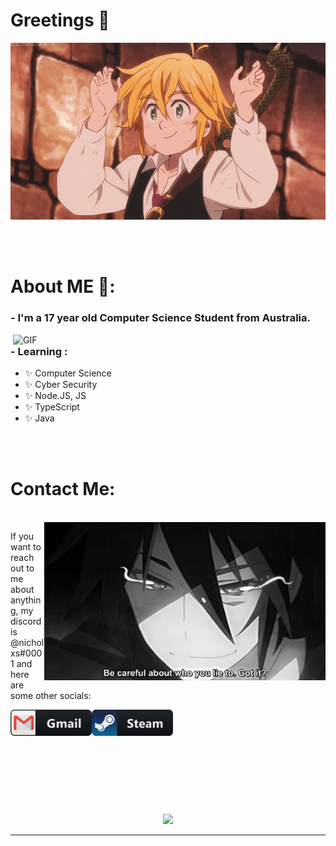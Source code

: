 # Greetings 👋

<div align="center">
<img hight="300" width="700" alt="GIF" align="center" src="https://github.com/nichxlxs/nichxlxs/blob/master/assets/208593.gif">
</div>

</br>
</br>
</br>


# About ME 💬:

### - I'm a 17 year old Computer Science Student from Australia.

<img hight="400" width="500" alt="GIF" align="right" src="https://github.com/nichxlxs/nichxlxs/blob/master/assets/1936.gif">

### - Learning :
- ✨ Computer Science
- ✨ Cyber Security
- ✨ Node.JS, JS
- ✨ TypeScript
- ✨ Java

</br>
</br>


# Contact Me:

<p>
 </br>


<img hight="320" width="450" align="right" alt="GIF" src="https://github.com/nichxlxs/nichxlxs/blob/master/assets/93195.gif">


If you want to reach out to me about anything, my discord is @nicholxs#0001 and here are some other socials:

<a href="mailto:nicholxstv@gmail.com">
 <img align="left" alt="Gmail" width="130" hight="100" src="https://github.com/nichxlxs/nichxlxs/blob/master/assets/icons/gmail.png" />
</a>
<a href="https://steamcommunity.com/id/nicholxs/">
  <img align="left" alt="Steam" width="130" hight="100" src="https://github.com/nichxlxs/nichxlxs/blob/master/assets/icons/steam.png" />
</a>
 </p>
 

</br>
</br>
</br>
</br>
<br>
<br>
</br>
</br>
</br>



<p align="center" >  
  <a href="https://github.com/anuraghazra/github-readme-stats"> 
<img  src="https://github-readme-stats.vercel.app/api?username=nichxlxs&&show_icons=true&theme=radical"/>
  </a>
  </p>

*************
